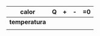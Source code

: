 | calor           | Q   | +   | -   | =0  |
| --------------- | --- | --- | --- | --- |
| **temperatura** |     |     |     |     |
|                 |     |     |     |     |